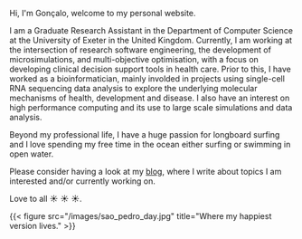
Hi, I'm Gonçalo, welcome to my personal website. 

I am a Graduate Research Assistant in the Department of Computer Science at the University of Exeter in the United Kingdom. Currently, I am working at the intersection of research software engineering, the development of microsimulations, and multi-objective optimisation, with a focus on developing clinical decision support tools in health care. Prior to this, I have worked as a bioinformatician, mainly involded in projects using single-cell RNA sequencing data analysis to explore the underlying molecular mechanisms of health, development and disease. I also have an interest on high performance computing and its use to large scale simulations and data analysis.

Beyond my professional life, I have a huge passion for longboard surfing and I love spending my free time in the ocean either surfing or swimming in open water. 

Please consider having a look at my [blog](/blog/), where I write about topics I am interested and/or currently working on. 

Love to all :sunny: :sunny: :sunny:.


{{< figure src="/images/sao_pedro_day.jpg" title="Where my happiest version lives." >}}



















 


